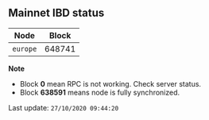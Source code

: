 ## **Mainnet** IBD status


Node | Block
--- | ---
`europe` | 648741


**Note**
* Block **0** mean RPC is not working. Check server status.
* Block **638591** means node is fully synchronized.


Last update: `27/10/2020 09:44:20`
